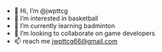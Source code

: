 - 👋 Hi, I’m @jwpttcg
- 👀 I’m interested in basketball
- 🌱 I’m currently learning badminton
- 💞️ I’m looking to collaborate on game developers 
- 📫 reach me jwpttcg66@gmail.com

<!---
jwpttcg/jwpttcg is a ✨ special ✨ repository because its `README.md` (this file) appears on your GitHub profile.
You can click the Preview link to take a look at your changes.
--->

